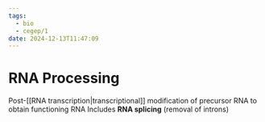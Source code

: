 ```yaml
---
tags:
  - bio
  - cegep/1
date: 2024-12-13T11:47:09
---
```


# RNA Processing

Post-[[RNA transcription|transcriptional]] modification of precursor RNA to obtain functioning RNA
Includes **RNA splicing** (removal of introns)